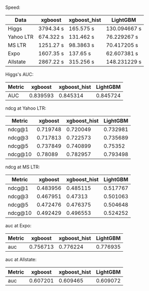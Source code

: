 Speed:

| Data      |  xgboost | xgboost_hist |  LightGBM|
|----|  ----| ----- | ----|
| Higgs|3794.34 s |165.575 s |130.094667 s |
| Yahoo LTR|674.322 s |131.462 s |76.229267 s |
| MS LTR|1251.27 s |98.3863 s |70.417205 s |
| Expo|1607.35 s |137.65 s |62.607381 s |
| Allstate|2867.22 s |315.256 s |148.231229 s |


Higgs's AUC:

| Metric      |  xgboost| xgboost_hist |  LightGBM|
|----|  ----| ---- | ----|
| AUC|0.839593|0.845314|0.845724|


ndcg at Yahoo LTR:

| Metric      |  xgboost | xgboost_hist |  LightGBM|
|----|  ----| ---- | ----|
| ndcg@1|0.719748|0.720049|0.732981|
| ndcg@3|0.717813|0.722573|0.735689|
| ndcg@5|0.737849|0.740899|0.75352|
| ndcg@10|0.78089|0.782957|0.793498|


ndcg at MS LTR:

| Metric      |  xgboost | xgboost_hist |  LightGBM|
|----|  ----| ---- | -----|
| ndcg@1|0.483956|0.485115|0.517767|
| ndcg@3|0.467951|0.47313|0.501063|
| ndcg@5|0.472476|0.476375|0.504648|
| ndcg@10|0.492429|0.496553|0.524252|


auc at Expo:

| Metric      |  xgboost | xgboost_hist |  LightGBM|
|----|  ----| ---- |  ----|
| auc|0.756713|0.776224|0.776935|


auc at Allstate:

| Metric      |  xgboost | xgboost_hist |  LightGBM|
|----|  ----| ---- |  ----|
| auc|0.607201|0.609465|0.609072|


